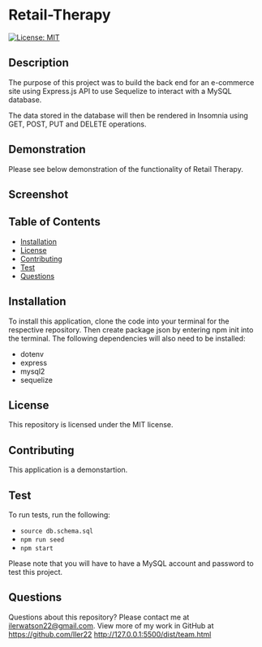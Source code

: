 # Retail-Therapy

[![License: MIT](https://img.shields.io/badge/License-MIT-yellow.svg)](https://opensource.org/licenses/MIT)

## Description

The purpose of this project was to build the back end for an e-commerce site using Express.js API to use Sequelize to interact with a MySQL database.

The data stored in the database will then be rendered in Insomnia using GET, POST, PUT and DELETE operations.

## Demonstration

Please see below demonstration of the functionality of Retail Therapy.

## Screenshot

## Table of Contents

- [Installation](#installation)
- [License](#license)
- [Contributing](#contributing)
- [Test](#test)
- [Questions](#questions)

## Installation

To install this application, clone the code into your terminal for the respective repository. Then create package json by entering npm init into the terminal. The following dependencies will also need to be installed:

- dotenv
- express
- mysql2
- sequelize

## License

This repository is licensed under the MIT license.

## Contributing

This application is a demonstartion.

## Test

To run tests, run the following:

- `source db.schema.sql`
- `npm run seed`
- `npm start`

Please note that you will have to have a MySQL account and password to test this project.

## Questions

Questions about this repository? Please contact me at [ilerwatson22@gmail.com](mailto:ilerwatson22@gmail.com). View more of my work in GitHub at https://github.com/Iler22
http://127.0.0.1:5500/dist/team.html
